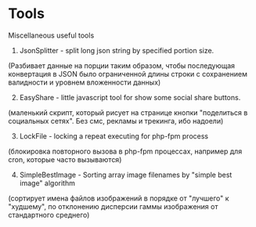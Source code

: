# Tools
Miscellaneous useful tools

1. JsonSplitter - split long json string by specified portion size. 

  (Разбивает данные на порции таким образом, чтобы последующая конвертация в JSON было ограниченной длины строки с сохранением валидности и уровнем вложенности данных)

2. EasyShare - little javascript tool for show some social share buttons.

  (маленький скрипт, который рисует на странице кнопки "поделиться в социальных сетях". Без смс, рекламы и трекинга, ибо надоели)

3. LockFile - locking а repeat executing for php-fpm process

  (блокировка повторного вызова в php-fpm процессах, например для cron, которые часто вызываются)
  
4. SimpleBestImage - Sorting array image filenames by "simple best image" algorithm

  (сортирует имена файлов изображений в порядке от "лучшего" к "худшему", по отклонению дисперсии гаммы изображения от стандартного среднего)
